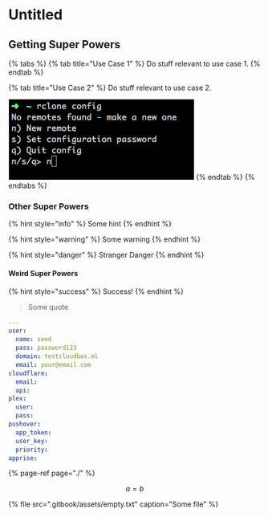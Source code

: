 # Untitled

## Getting Super Powers

{% tabs %}
{% tab title="Use Case 1" %}
Do stuff relevant to use case 1.
{% endtab %}

{% tab title="Use Case 2" %}
Do stuff relevant to use case 2.

![](.gitbook/assets/68747470733a2f2f692e696d6775722e636f6d2f76595a6e3953622e706e67-1-.png)
{% endtab %}
{% endtabs %}

### Other Super Powers

{% hint style="info" %}
Some hint
{% endhint %}

{% hint style="warning" %}
Some warning
{% endhint %}

{% hint style="danger" %}
Stranger Danger
{% endhint %}

#### Weird Super Powers

{% hint style="success" %}
Success!
{% endhint %}

> Some quote

```yaml
---
user:
  name: seed
  pass: password123
  domain: testcloudbox.ml
  email: your@email.com
cloudflare:
  email:
  api:
plex:
  user:
  pass:
pushover:
  app_token:
  user_key:
  priority:
apprise:

```

{% page-ref page="./" %}

$$
a = b
$$

{% file src=".gitbook/assets/empty.txt" caption="Some file" %}

